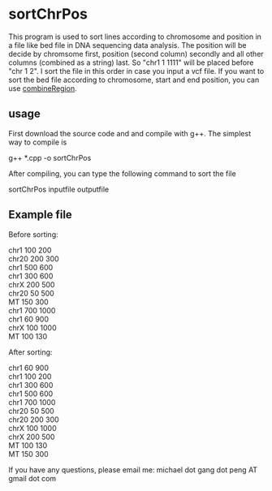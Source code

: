 # sortChrPos
This program is used to sort lines according to chromosome and position in a file like bed file in DNA sequencing data analysis. The position will be decide by chromsome first, position (second column) secondly and all other columns (combined as a string) last. So "chr1 1 1111" will be placed before "chr 1 2". I sort the file in this order in case you input a vcf file. If you want to sort the bed file according to chromosome, start and end position, you can use [combineRegion](https://github.com/peng-gang/combineRegion). 

## usage
First download the source code and and compile with g++. The simplest way to compile is

g++ *.cpp -o sortChrPos

After compiling, you can type the following command to sort the file

sortChrPos inputfile outputfile

## Example file
Before sorting:

chr1	100	200  
chr20	200	300  
chr1	500	600  
chr1	300	600  
chrX	200	500  
chr20	50	500  
MT	150	300  
chr1	700	1000  
chr1	60	900  
chrX	100	1000  
MT	100	130

After sorting:

chr1	60	900  
chr1	100	200  
chr1	300	600  
chr1	500	600  
chr1	700	1000  
chr20	50	500  
chr20	200	300  
chrX	100	1000  
chrX	200	500  
MT	100	130  
MT	150	300


If you have any questions, please email me: michael dot gang dot peng AT gmail dot com
